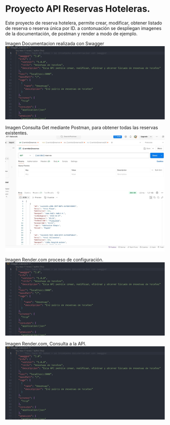 # Proyecto API Reservas Hoteleras.
Este proyecto de reserva hotelera, permite crear, modificar, obtener listado de reserva o reserva única por ID.
a contonuación se despliegan imagenes de la documentación, de postman y render a modo de ejemplo.

Imagen Documentacion realizada con Swagger
![image alt](https://github.com/JuanPabloMunoz/proyecto4/blob/c0482083a9cd591f92f5a63f42ca518f67dc6617/Documentacion.jpg?raw=true)


Imagen Consulta Get mediante Postman, para obtener todas las reservas existentes.
![image alt](https://github.com/JuanPabloMunoz/proyecto4/blob/main/Postman.jpg?raw=true?raw=true)


Imagen Render.com proceso de configuración.
![image alt](https://github.com/JuanPabloMunoz/proyecto4/blob/c0482083a9cd591f92f5a63f42ca518f67dc6617/Documentacion.jpg?raw=true)

Imagen Render.com, Consulta a la API.
![image alt](https://github.com/JuanPabloMunoz/proyecto4/blob/c0482083a9cd591f92f5a63f42ca518f67dc6617/Documentacion.jpg?raw=true)

